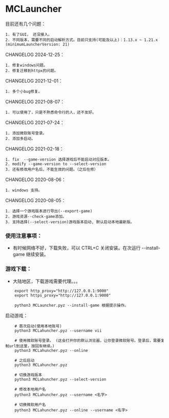# MCLauncher

目前还有几个问题：

	1. 有了GUI， 还没接入。
	2. 不同版本，需要不同的启动解析方式。目前只支持(可能及以上)：1.13.x ~ 1.21.x (minimumLauncherVersion: 21)

CHANGELOG 2024-12-25：

	1. 修复windows问题。
    2. 修复迁移到httpx的问题。

CHANGELOG 2021-12-01：

	1. 多个小bug修复。

CHANGELOG 2021-08-07：

	1. 可以使用了，只是不熟悉命令行的人，还不友好。

CHANGELOG 2021-07-24：

	1. 添加微软账号登录。
	2. 添加多启动。

CHANGELOG 2021-02-18：

	1. fix  --game-version 选择游戏后不能启动对应版本。
	2. modify --game-version to --select-version
	3. 还有修改用户名后，不能生效的问题。（之后在修）

CHANGELOG 2020-08-06：

	1. windows 支持。

CHANGELOG 2020-08-05：

	1. 选择一个游戏版本进行导出(--export-game)
	2. 游戏资源--check-game添加。
	3. 支持选择(--select-version)游戏版本启动, 默认启动本地最新版。

### 使用注意事项：

- 有时候网络不好，下载失败，可以 CTRL+C 关闭安装。在次运行 --install-game 继续安装。

### 游戏下载： 

- 大陆地区，下载游戏需要代理。。。

```shell
	export http_proxy="http://127.0.0.1:9000"
	export https_proxy="http://127.0.0.1:9000"

	python3 MCLauncher.pyz --install-game 根据提示操作。
```


启动游戏：
```shell
	# 首次启动(使用本地账号)
	python3 MCLahuncher.pyz --username vii

	# 使用微软账号登录。 (这会打开你的默认浏览器，让你登录微软账号。登录后，需要复制url到这里，按回车继续。)
	python3 MCLahuncher.pyz --online

	# 之后启动
	python3 MCLahuncher.pyz

	# 切换游戏版本
	python3 MCLahuncher.pyz --select-version

	# 修改本地用户名
	python3 MCLahuncher.pyz --username <名字>

	# 切换微软用户名
	python3 MCLahuncher.pyz --online --username <名字>
```

